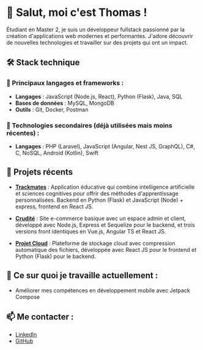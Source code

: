 # 👋 Salut, moi c'est Thomas !

Étudiant en Master 2, je suis un développeur fullstack passionné par la création d'applications web modernes et performantes. J'adore découvrir de nouvelles technologies et travailler sur des projets qui ont un impact.

## 🛠️ Stack technique

### 🔹 Principaux langages et frameworks :
- **Langages** : JavaScript (Node.js, React), Python (Flask), Java, SQL
- **Bases de données** : MySQL, MongoDB
- **Outils** : Git, Docker, Postman

### 🔸 Technologies secondaires (déjà utilisées mais moins récentes) :
- **Langages** : PHP (Laravel), JavaScript (Angular, Nest JS, GraphQL), C#, C, NoSQL, Android (Kotlin), Swift

## 🚀 Projets récents

- [**Trackmates**](https://github.com/thomasGarau/TrackMates) : Application éducative qui combine intelligence artificielle et sciences cognitives pour offrir des méthodes d'apprentissage personnalisées. Backend en Python (Flask) et JavaScript (Node) + express, frontend en React JS.

- [**Crudité**](https://github.com/thomasGarau/Crudite) : Site e-commerce basique avec un espace admin et client, développé avec Node.js, Express et Sequelize pour le backend, et trois versions front identiques en Vue.js, Angular TS et React JS.

- [**Projet Cloud**](https://github.com/thomasGarau/projet_cloud) : Plateforme de stockage cloud avec compression automatique des fichiers, développée avec React JS pour le frontend et Python (Flask) pour le backend.

## 🌱 Ce sur quoi je travaille actuellement :
- Améliorer mes compétences en développement mobile avec Jetpack Compose

## 📫 Me contacter :
- [LinkedIn](https://www.linkedin.com/in/ton-profil)
- [GitHub](https://github.com/tonpseudo)

